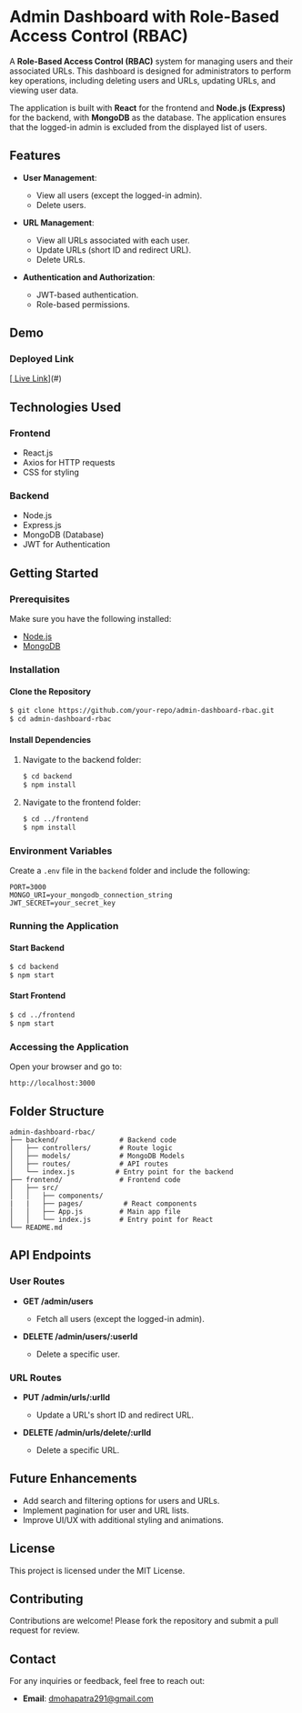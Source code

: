 # Admin Dashboard with Role-Based Access Control (RBAC)

A **Role-Based Access Control (RBAC)** system for managing users and their associated URLs. This dashboard is designed for administrators to perform key operations, including deleting users and URLs, updating URLs, and viewing user data. 

The application is built with **React** for the frontend and **Node.js (Express)** for the backend, with **MongoDB** as the database. The application ensures that the logged-in admin is excluded from the displayed list of users.

## Features

- **User Management**:
  - View all users (except the logged-in admin).
  - Delete users.
  
- **URL Management**:
  - View all URLs associated with each user.
  - Update URLs (short ID and redirect URL).
  - Delete URLs.

- **Authentication and Authorization**:
  - JWT-based authentication.
  - Role-based permissions.

## Demo

### Deployed Link
[[ Live Link](https://url-shortner-rbac.vercel.app/)](#)

## Technologies Used

### Frontend
- React.js
- Axios for HTTP requests
- CSS for styling

### Backend
- Node.js
- Express.js
- MongoDB (Database)
- JWT for Authentication

## Getting Started

### Prerequisites

Make sure you have the following installed:

- [Node.js](https://nodejs.org/)
- [MongoDB](https://www.mongodb.com/)

### Installation

#### Clone the Repository
```bash
$ git clone https://github.com/your-repo/admin-dashboard-rbac.git
$ cd admin-dashboard-rbac
```

#### Install Dependencies

1. Navigate to the backend folder:
   ```bash
   $ cd backend
   $ npm install
   ```

2. Navigate to the frontend folder:
   ```bash
   $ cd ../frontend
   $ npm install
   ```

### Environment Variables

Create a `.env` file in the `backend` folder and include the following:
```env
PORT=3000
MONGO_URI=your_mongodb_connection_string
JWT_SECRET=your_secret_key
```

### Running the Application

#### Start Backend
```bash
$ cd backend
$ npm start
```

#### Start Frontend
```bash
$ cd ../frontend
$ npm start
```

### Accessing the Application
Open your browser and go to:
```
http://localhost:3000
```

## Folder Structure

```
admin-dashboard-rbac/
├── backend/               # Backend code
│   ├── controllers/       # Route logic
│   ├── models/            # MongoDB Models
│   ├── routes/            # API routes
│   └── index.js          # Entry point for the backend
├── frontend/              # Frontend code
│   ├── src/
│   │   ├── components/
|   |   ├── pages/          # React components
│   │   ├── App.js         # Main app file
│   │   └── index.js       # Entry point for React
└── README.md
```

## API Endpoints

### User Routes

- **GET /admin/users**
  - Fetch all users (except the logged-in admin).

- **DELETE /admin/users/:userId**
  - Delete a specific user.

### URL Routes

- **PUT /admin/urls/:urlId**
  - Update a URL's short ID and redirect URL.

- **DELETE /admin/urls/delete/:urlId**
  - Delete a specific URL.


## Future Enhancements

- Add search and filtering options for users and URLs.
- Implement pagination for user and URL lists.
- Improve UI/UX with additional styling and animations.

## License

This project is licensed under the MIT License.

## Contributing

Contributions are welcome! Please fork the repository and submit a pull request for review.

## Contact

For any inquiries or feedback, feel free to reach out:

- **Email**: dmohapatra291@gmail.com
